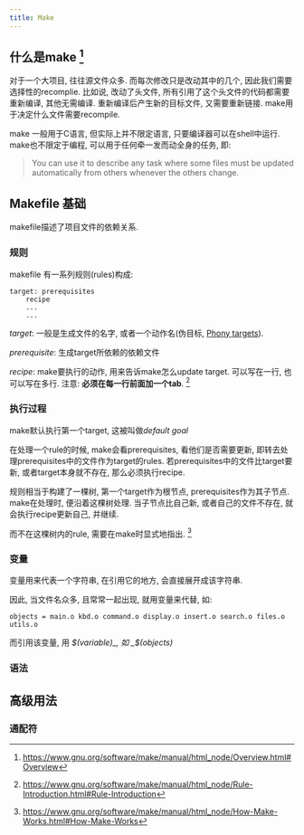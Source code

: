 ```yaml
---
title: Make
---
```

## 什么是make [^overview]

[^overview]:<https://www.gnu.org/software/make/manual/html_node/Overview.html#Overview>

对于一个大项目, 往往源文件众多. 而每次修改只是改动其中的几个, 因此我们需要选择性的recomplie. 比如说, 改动了头文件, 所有引用了这个头文件的代码都需要重新编译, 其他无需编译. 重新编译后产生新的目标文件, 又需要重新链接. make用于决定什么文件需要recompile.

make 一般用于C语言, 但实际上并不限定语言, 只要编译器可以在shell中运行. make也不限定于编程, 可以用于任何牵一发而动全身的任务, 即:
> You can use it to describe any task where some files must be updated automatically from others whenever the others change.

## Makefile 基础
makefile描述了项目文件的依赖关系.
### 规则
makefile 有一系列规则(rules)构成:
```
target: prerequisites
    recipe
    ...
    ...
```
_target_: 一般是生成文件的名字, 或者一个动作名(伪目标, [Phony targets](https://www.gnu.org/software/make/manual/html_node/Phony-Targets.html#Phony-Targets)).

_prerequisite_: 生成target所依赖的依赖文件

_recipe_: make要执行的动作, 用来告诉make怎么update target. 可以写在一行, 也可以写在多行. 注意: **必须在每一行前面加一个tab**.
[^rule]

[^rule]:<https://www.gnu.org/software/make/manual/html_node/Rule-Introduction.html#Rule-Introduction>

### 执行过程
make默认执行第一个target, 这被叫做*default goal*

在处理一个rule的时候, make会看prerequisites, 看他们是否需要更新, 即转去处理prerequisites中的文件作为target的rules. 若prerequisites中的文件比target要新, 或者target本身就不存在, 那么必须执行recipe.

规则相当于构建了一棵树, 第一个target作为根节点, prerequisites作为其子节点. make在处理时, 便沿着这棵树处理. 当子节点比自己新, 或者自己的文件不存在, 就会执行recipe更新自己, 并继续. 

而不在这棵树内的rule, 需要在make时显式地指出. [^work]

[^work]:<https://www.gnu.org/software/make/manual/html_node/How-Make-Works.html#How-Make-Works>

### 变量
变量用来代表一个字符串, 在引用它的地方, 会直接展开成该字符串.

因此, 当文件名众多, 且常常一起出现, 就用变量来代替, 如:
```
objects = main.o kbd.o command.o display.o insert.o search.o files.o utils.o
```
而引用该变量, 用 _$(variable)_, 如 _$(objects)_

### 语法

## 高级用法
### 通配符


